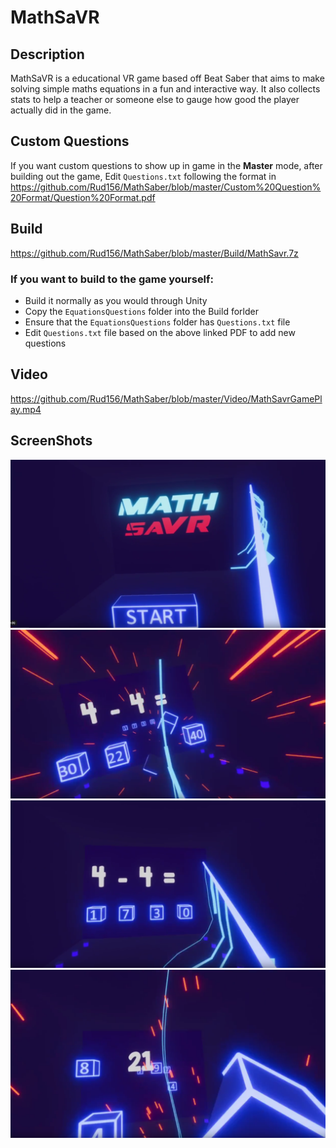 # MathSaVR

## Description
MathSaVR is a educational VR game based off Beat Saber that aims to make solving simple maths equations in a fun and interactive way. It also collects stats to help a teacher or someone else to gauge how good the player actually did in the game.

## Custom Questions
If you want custom questions to show up in game in the **Master** mode, after building out the game, Edit `Questions.txt` following the format in https://github.com/Rud156/MathSaber/blob/master/Custom%20Question%20Format/Question%20Format.pdf

## Build
https://github.com/Rud156/MathSaber/blob/master/Build/MathSavr.7z
### If you want to build to the game yourself:
- Build it normally as you would through Unity
- Copy the `EquationsQuestions` folder into the Build forlder
- Ensure that the `EquationsQuestions` folder has `Questions.txt` file
- Edit `Questions.txt` file based on the above linked PDF to add new questions

## Video
https://github.com/Rud156/MathSaber/blob/master/Video/MathSavrGamePlay.mp4

## ScreenShots
![Start Screen](./ScreenShots/StartScreen.png)
![Slash Effect](./ScreenShots/Slash.png)
![Game Screen](./ScreenShots/Screen_2.png)
![Bonus Round](./ScreenShots/BonusScreen.png)
